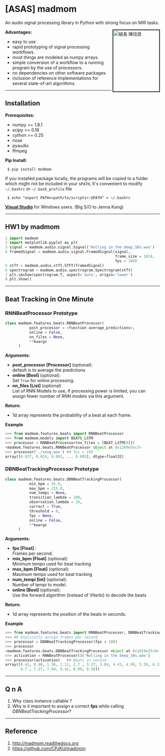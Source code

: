 # [ASAS] madmom
An audio signal processing library in Python with strong focus on MIR tasks.

<img alt="組長 陳玟詮" src="https://scontent-tpe1-1.xx.fbcdn.net/v/t34.18173-12/26754357_1995601330457755_1492089480_n.jpg?_nc_cat=0&_nc_eui2=AeG1Iy1gTI-NW0G926Cagf_rl3l66f-sp0sUgE_A0K5XbSDG7WIiQT0T56O-hxkTj6ksA39Ym42HIakgCCvCya_Pl7EcwnHD_FawTR4TGTfyxQ&oh=2e42efd04cf0c99d748c27fa860738e5&oe=5AF7B7D8" width=150 height = 200 align=right border=2.5 >


__Advantages:__
<ul>
<li> easy to use </li>
<li> rapid prototyping of signal processing workflows.</li>
<li> most things are modeled as numpy arrays.</li>
<li> simple conversion of a workflow to a running program by the use of processors.</li>
<li> no dependencies on other software packages. </li>
<li> inclusion of reference implementations for several state-of-art algorithms.</li>
</ul>

 ---

## Installation
__Prerequisites:__
* numpy >= 1.8.1
* scipy >= 0.16
* cython >= 0.25
* nose
* pyaudio
* ffmpeg

__Pip Install:__
```console
 $ pip install modmom
```

If you installed package locally, the programs will be copied to a folder which might not be included in your `$PATH`, It's convenient to modify `~/.bashrc` or `~/.bash_profile` file

```console
 $ echo "export PATH=<path/to/scripts>:$PATH" > ~/.bashrc
```

<b><a href="https://download.microsoft.com/download/5/f/7/5f7acaeb-8363-451f-9425-68a90f98b238/visualcppbuildtools_full.exe?fixForIE=.exe.">Visual Studio</a></b> for Windows users. (Big S/O to Jenna Kang)

---

## HW1 by madmom
```Python
1 import madmom
2 import matplotlib.pyplot as plt
3 signal = madmom.audio.signal.Signal('Rolling in the deep_10s.wav')
4 framedSignal = madmom.audio.signal.FramedSignal(signal,
                                                  frame_size = 1024,
                                                  fps = 100)
5 stft = madmom.audio.stft.STFT(framedSignal)
6 spectrogram = madmom.audio.spectrogram.Spectrogram(stft)
7 plt.imshow(spectrogram.T, aspect='auto', origin='lower')
8 plt.show()
```
---

## Beat Tracking in One Minute

### RNNBeatProcessor Prototype
```python
class madmom.features.beats.RNNBeatProcessor(
           post_processor = <function average_predictions>,
           online = False,
           nn_files = None,
           **kwargs
      )
```
__Arguments:__
* __post_processor [Processor]__ (optional):<br> default is to average the predictions
* __online [Bool]__ (optional): <br> Set `True` for online processing.
* __nn_files [List]__ (optional) <br>List of RNN Models to use, if processing power is limited, you can assign fewer number of RNN models via this argument.

__Return:__
* 1d array represents the probability of a beat at each frame.

__Example__
```python
>>> from madmom.features.beats import RNNBeatProcessor
>>> from madmom.models import BEATS_LSTM
>>> processor = RNNBeatProcessor(nn_files = [BEAT_LSTM[0]])
<madmom.features.beats.RNNBeatProcessor object at 0x1269e55c7>
>>> processor('./song.wav') ## fps = 100
array([0.037, 0.024, 0.003, ... 0.005], dtype=float32)
```

### DBNBeatTrackingProcessor Prototype
```python
class madmom.features.beats.DBNBeatTrackingProcessor(
           min_bpm = 55.0,
           max_bpm = 215.0,
           num_tempi = None,
           transition_lambda = 100,
           observation_lambda = 16,
           correct = True,
           threshold = 0,
           fps = None,
           online = False,
           **kwargs
      )
```
__Arguments:__
* __fps [Float]__ :<br> Frames per second.
* __min_bpm [Float]__ (optional):<br> Minimum tempo used for beat tracking
* __max_bpm [Float]__ (optional):<br> Maximum tempo used for beat tracking
* __num_tempi [Int]__ (optional):<br> Number of tempi to model.
* __online [Bool]__ (optional): <br> Use the forward algorithm (instead of VIterbi) to decode the beats


__Return:__
* 1d array represents the position of the beats in seconds.

__Example__
```python
>>> from madmom.features.beats import RNNBeatProcessor, DBNBeatTrackingProcessor
>>> ## Explicitly assign frames per second
>>> processor = DBNBeatTrackingProcessor(fps = 100)
>>> processor
<madmom.features.beats.DBNBeatTrackingProcessor object at 0x1019e35c0>
>>> activation = RNNBeatProcessor()('Rolling in the deep_10s.wav')
>>> processor(activation)   ## Beats in second
array([0.41, 0.98, 1.56, 2.12, 2.7 , 3.27, 3.84, 4.41, 4.99, 5.56, 6.13,
       6.7 , 7.27, 7.84, 8.42, 8.99, 9.56])
```

---

## Q n A
1. Why class instance callable ?
3. Why is it important to assign a correct <b>fps</b> while calling _DBNBeatTrackingProcessor_?

---

## Reference
1. http://madmom.readthedocs.org
2. https://github.com/CPJKU/madmom
